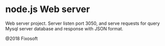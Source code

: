 # node.js Web server
Web server project. 
Server listen port 3050, and 
serve requests for query Mysql server database 
and response with JSON format.

@2018 Fixosoft


